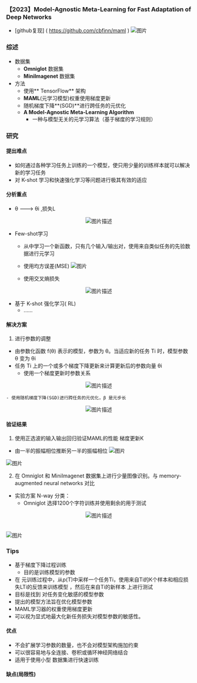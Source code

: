 ### **【2023】Model-Agnostic Meta-Learning for Fast Adaptation of Deep Networks**

-  [github复现] ( https://github.com/cbfinn/maml )
![图片](D:/Notes/深度学习/无监督学习/pictures/2/1.png)

### 综述
- 数据集
  - **Omniglot**  数据集
  - **MiniImagenet**  数据集
- 方法
  - 使用** TensorFlow** 架构
  - **MAML**(元学习模型)权重使用梯度更新
  - 随机梯度下降**(SGD)**进行跨任务的元优化
  - **A Model-Agnostic Meta-Learning Algorithm**  
    - 一种与模型无关的元学习算法（基于梯度的学习规则）

### 研究
#### 提出难点
  - 如何通过各种学习任务上训练的一个模型，使只用少量的训练样本就可以解决新的学习任务
  - 对 K-shot 学习和快速强化学习等问题进行极其有效的适应
#### 分析重点
  - θ ---> θi ,损失L
<div style="display: flex; justify-content: center;">
    <img src="D:/Notes/深度学习/无监督学习/pictures/2/2.png" alt="图片描述" />
</div>

  - Few-shot学习
    - 从中学习一个新函数，只有几个输入/输出对，使用来自类似任务的先验数据进行元学习
    - 使用均方误差(MSE)
![图片](D:/Notes/深度学习/无监督学习/pictures/2/3.png)

    - 使用交叉熵损失
<div style="display: flex; justify-content: center;">
    <img src="D:/Notes/深度学习/无监督学习/pictures/2/4.png" alt="图片描述" />
</div>

  - 基于 K-shot 强化学习( RL)
    - ......
  
#### 解决方案
1. 进行参数的调整
  - 由参数化函数 f(θ) 表示的模型，参数为 θ。当适应新的任务 Ti 时，模型参数 θ 变为 θi
  - 任务 Ti 上的一个或多个梯度下降更新来计算更新后的参数向量 θi
    - 使用一个梯度更新时参数关系
<div style="display: flex; justify-content: center;">
    <img src="D:/Notes/深度学习/无监督学习/pictures/2/5.png" alt="图片描述" />
</div>

    - 使用随机梯度下降(SGD)进行跨任务的元优化，β 是元步长
<div style="display: flex; justify-content: center;">
    <img src="D:/Notes/深度学习/无监督学习/pictures/2/6.png" alt="图片描述" />
</div>

#### 验证结果
1. 使用正选波的输入输出回归验证MAML的性能 梯度更新K
  - 由一半的振幅相位推断另一半的振幅相位
![图片](D:/Notes/深度学习/无监督学习/pictures/2/7.png)

![图片](D:/Notes/深度学习/无监督学习/pictures/2/8.png)

2. 在 Omniglot 和 MiniImagenet 数据集上进行少量图像识别。与 memory-augmented neural networks  对比
  - 实验方案 N-way 分类：
    - Omniglot 选择1200个字符训练并使用剩余的用于测试
<div style="display: flex; justify-content: center;">
    <img src="D:/Notes/深度学习/无监督学习/pictures/2/9.png" alt="图片描述" />
</div>

<div style="height: 20px;"></div>

![图片](D:/Notes/深度学习/无监督学习/pictures/2/10.png)

### Tips
  - 基于梯度下降过程训练
    - 目的是训练模型的参数
  - 在 元训练过程中，从p(T)中采样一个任务Ti，使用来自Ti的K个样本和相应损失LTi的反馈来训练模型 ，然后在来自Ti的新样本 上进行测试
  - 目标是找到 对任务变化敏感的模型参数
  - 提出的模型方法旨在优化模型参数
  - MAML学习器的权重使用梯度更新
  - 可以视为显式地最大化新任务损失对模型参数的敏感性。
  
#### 优点
  - 不会扩展学习参数的数量，也不会对模型架构施加约束
  - 可以很容易地与全连接、卷积或循环神经网络结合
  - 适用于使用小型 数据集进行快速训练
  
#### 缺点(局限性)